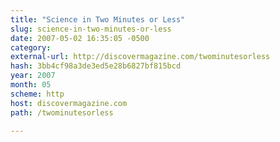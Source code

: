 ```yaml
---
title: "Science in Two Minutes or Less"
slug: science-in-two-minutes-or-less
date: 2007-05-02 16:35:05 -0500
category: 
external-url: http://discovermagazine.com/twominutesorless
hash: 3bb4cf98a3de3ed5e28b6827bf815bcd
year: 2007
month: 05
scheme: http
host: discovermagazine.com
path: /twominutesorless

---
```



